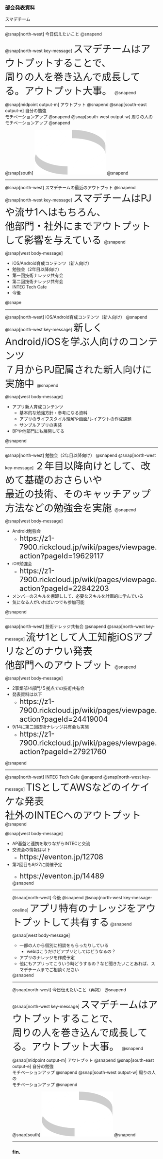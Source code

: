 <!-- ---?color=#222222 -->

### 部会発表資料


スマデチーム


---

@snap[north-west]
今日伝えたいこと
@snapend

@snap[north-west key-message]
<span style="font-size: xx-large;">
  スマデチームはアウトプットすることで、</br>周りの人を巻き込んで成長してる。アウトプット大事。
</span>
@snapend

@snap[midpoint output-m]
アウトプット
@snapend
@snap[south-east output-e]
自分の勉強</br>モチベーションアップ
@snapend
@snap[south-west output-w]
周りの人の</br>モチベーションアップ
@snapend

@snap[south]
![Logo](assets/img/cycle2.png)
@snapend

---

@snap[north-west]
スマデチームの最近のアウトプット
@snapend
@snap[north-west key-message]
<span style="font-size: xx-large">
  スマデチームはPJや流サ1へはもちろん、</br>他部門・社外にまでアウトプットして影響を与えている
</span>
@snapend

@snap[west body-message]
<ul>
  <li>iOS/Android育成コンテンツ（新人向け）</li>
  <li>勉強会（2年目以降向け）</li>
  <li>第一回技術ナレッジ共有会</li>
  <li>第二回技術ナレッジ共有会</li>
  <li>INTEC Tech Cafe</li>
  <li>今後</li>
</ul>
@snape

---

@snap[north-west]
iOS/Android育成コンテンツ（新人向け）
@snapend
@snap[north-west key-message]
<span style="font-size: xx-large">
  新しくAndroid/iOSを学ぶ人向けのコンテンツ</br>
  ７月からPJ配属された新人向けに実施中
</span>
@snapend

@snap[west body-message]
<ul>
  <li>アプリ新人育成コンテンツ
    <ul>
      <li>基本的な勉強方針・参考になる資料</li>
      <li>アプリのライフスタイル理解や画面/レイアウトの作成課題</li>
      <li>サンプルアプリの実装</li>
    </ul>
  </li>
  <li>BPや他部門にも展開してる</li>
</ul>
@snapend

---

@snap[north-west]
勉強会（2年目以降向け）
@snapend
@snap[north-west key-message]
<span style="font-size: xx-large">
  ２年目以降向けとして、改めて基礎のおさらいや</br>最近の技術、そのキャッチアップ方法などの勉強会を実施
</span>
@snapend

@snap[west body-message]
<ul>
  <li>Android勉強会
    <ul>
      <li><span style="font-size: x-large;">https://z1-7900.rickcloud.jp/wiki/pages/viewpage.action?pageId=19629117</span></li>
    </ul>
  </li>
  <li>iOS勉強会
    <ul>
      <li><span style="font-size: x-large;">https://z1-7900.rickcloud.jp/wiki/pages/viewpage.action?pageId=22842203</span></li>
    </ul>
  </li>
  <li>メンバーのスキルを棚卸しして、必要なスキルを計画的に学んでいる</li>
  <li>気になる人がいればいつでも参加可能</li>
</ul>
@snapend

---

@snap[north-west]
技術ナレッジ共有会
@snapend
@snap[north-west key-message]
<span style="font-size: xx-large">
  流サ1として人工知能iOSアプリなどのナウい発表</br>
  他部門へのアウトプット
</span>
@snapend

@snap[west body-message]
<ul>
  <li>2事業部/4部門/５拠点での技術共有会</li>
  <li>発表資料は以下
    <ul>
      <li><span style="font-size: x-large;">https://z1-7900.rickcloud.jp/wiki/pages/viewpage.action?pageId=24419004</span></li>
    </ul>
  </li>
  <li>9/14に第二回技術ナレッジ共有会も実施
    <ul>
      <li><span style="font-size: x-large;">https://z1-7900.rickcloud.jp/wiki/pages/viewpage.action?pageId=27921760</span></li>
    </ul>
  </li>
</ul>

@snapend

---

@snap[north-west]
INTEC Tech Cafe
@snapend
@snap[north-west key-message]
<span style="font-size: xx-large">TISとしてAWSなどのイケイケな発表</br>
社外のINTECへのアウトプット
</span>
@snapend

@snap[west body-message]
<ul>
  <li>AP基盤と連携を取りながらINTECと交流</li>
  <li>交流会の情報は以下
    <ul>
      <li><span style="font-size: x-large;">https://eventon.jp/12708</span></li>
    </ul>
  </li>
  <li>第2回目も9/27に開催予定</li>
    <ul>
      <li><span style="font-size: x-large;">https://eventon.jp/14489</span></li>
    </ul>
  </li>
</u>
@snapend

---

@snap[north-west]
今後
@snapend
@snap[north-west key-message-oneline]
<span style="font-size: xx-large">アプリ特有のナレッジをアウトプットして共有する</span>
@snapend

@snap[west body-message]
<ul>
  <li>一部の人から個別に相談をもらったりしている
    <ul>
      <li>webはこうだけどアプリとしてはどうなるの？</li>
    </ul>
  </li>
  <li>アプリのナレッジを作成予定</li>
  <li>他にもアプリってこういう時どうするの？など聞きたいことあれば、スマデチームまでご相談ください</li>
</ul>
@snapend

---

@snap[north-west]
今日伝えたいこと（再掲）
@snapend

@snap[north-west key-message]
<span style="font-size: xx-large;">
  スマデチームはアウトプットすることで、</br>周りの人を巻き込んで成長してる。アウトプット大事。
</span>
@snapend

@snap[midpoint output-m]
アウトプット
@snapend
@snap[south-east output-e]
自分の勉強</br>モチベーションアップ
@snapend
@snap[south-west output-w]
周りの人の</br>モチベーションアップ
@snapend

@snap[south]
![Logo](assets/img/cycle2.png)
@snapend

---

### fin.
